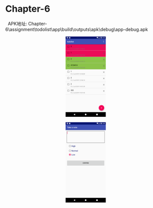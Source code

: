 # Chapter-6
&nbsp;
APK地址:  Chapter-6\assignment\todolist\app\build\outputs\apk\debug\app-debug.apk
&nbsp;
<div align="center">
<img src="https://github.com/yaodao-x/android_day6/blob/master/%E5%AE%9E%E9%99%85%E8%BF%90%E8%A1%8C%E5%9B%BE%E7%89%87/Screenshot_1562335365.png" width="25%" height="25%" align=center />
</div>
&nbsp;
<div align="center">
<img src="https://github.com/yaodao-x/android_day6/blob/master/%E5%AE%9E%E9%99%85%E8%BF%90%E8%A1%8C%E5%9B%BE%E7%89%87/Screenshot_1562335377.png" width="25%" height="25%" align=center />
 </div>
